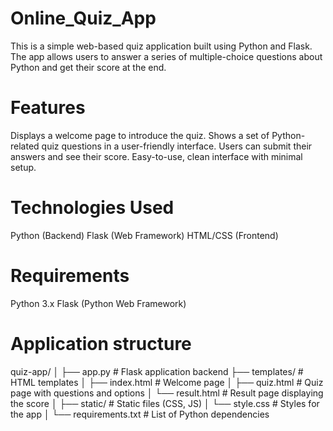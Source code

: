 # Online_Quiz_App
This is a simple web-based quiz application built using Python and Flask. The app allows users to answer a series of multiple-choice questions about Python and get their score at the end.

# Features
Displays a welcome page to introduce the quiz.
Shows a set of Python-related quiz questions in a user-friendly interface.
Users can submit their answers and see their score.
Easy-to-use, clean interface with minimal setup.

# Technologies Used
Python (Backend)
Flask (Web Framework)
HTML/CSS (Frontend)

# Requirements
Python 3.x
Flask (Python Web Framework)

# Application structure
quiz-app/
│
├── app.py                 # Flask application backend
├── templates/             # HTML templates
│   ├── index.html         # Welcome page
│   ├── quiz.html          # Quiz page with questions and options
│   └── result.html        # Result page displaying the score
│
├── static/                # Static files (CSS, JS)
│   └── style.css          # Styles for the app
│
└── requirements.txt       # List of Python dependencies
